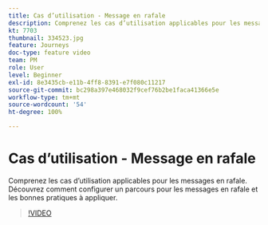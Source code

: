 ```yaml
---
title: Cas d’utilisation - Message en rafale
description: Comprenez les cas d’utilisation applicables pour les messages en rafale. Découvrez comment configurer un parcours pour les messages en rafale et les bonnes pratiques à appliquer.
kt: 7703
thumbnail: 334523.jpg
feature: Journeys
doc-type: feature video
team: PM
role: User
level: Beginner
exl-id: 8e3435cb-e11b-4ff8-8391-e7f080c11217
source-git-commit: bc298a397e468032f9cef76b2be1faca41366e5e
workflow-type: tm+mt
source-wordcount: '54'
ht-degree: 100%

---
```


# Cas d’utilisation - Message en rafale

Comprenez les cas d’utilisation applicables pour les messages en rafale. Découvrez comment configurer un parcours pour les messages en rafale et les bonnes pratiques à appliquer.

>[!VIDEO](https://video.tv.adobe.com/v/334523?quality=12)
